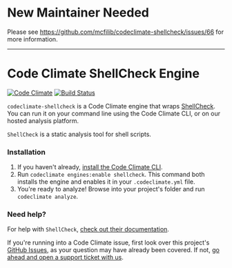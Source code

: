 # New Maintainer Needed

Please see https://github.com/mcfilib/codeclimate-shellcheck/issues/66 for more information.

<hr/>

# Code Climate ShellCheck Engine

[![Code Climate](https://codeclimate.com/github/filib/codeclimate-shellcheck/badges/gpa.svg)](https://codeclimate.com/github/filib/codeclimate-shellcheck)
[![Build Status](https://travis-ci.org/mcfilib/codeclimate-shellcheck.svg?branch=master)](https://travis-ci.org/mcfilib/codeclimate-shellcheck)

`codeclimate-shellcheck` is a Code Climate engine that wraps
[ShellCheck](http://www.shellcheck.net/). You can run it on your
command line using the Code Climate CLI, or on our hosted analysis
platform.

`ShellCheck` is a static analysis tool for shell scripts.

### Installation

1. If you haven't already, [install the Code Climate CLI](https://github.com/codeclimate/codeclimate).
2. Run `codeclimate engines:enable shellcheck`. This command both installs the engine and enables it in your `.codeclimate.yml` file.
3. You're ready to analyze! Browse into your project's folder and run `codeclimate analyze`.

### Need help?

For help with `ShellCheck`,
[check out their documentation](http://www.shellcheck.net/).

If you're running into a Code Climate issue, first look over this
project's
[GitHub Issues](https://github.com/filib/codeclimate-shellcheck),
as your question may have already been covered. If not,
[go ahead and open a support ticket with us](https://codeclimate.com/help).
